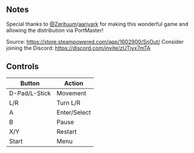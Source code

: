 ## Notes

Special thanks to [@Zerituum](https://twitter.com/Zerituum)/[aarjvark](https://www.aarjvark.com/) for making this wonderful game and allowing the distribution via PortMaster!

Source: https://store.steampowered.com/app/1602900/SnOut/
Consider joining the Discord: https://discord.com/invite/zUTjyx7mTA

## Controls

| Button | Action |
|--|--| 
|D-Pad/L-Stick|Movement|
|L/R|Turn L/R|
|A|Enter/Select|
|B|Pause|
|X/Y|Restart|
|Start|Menu|


